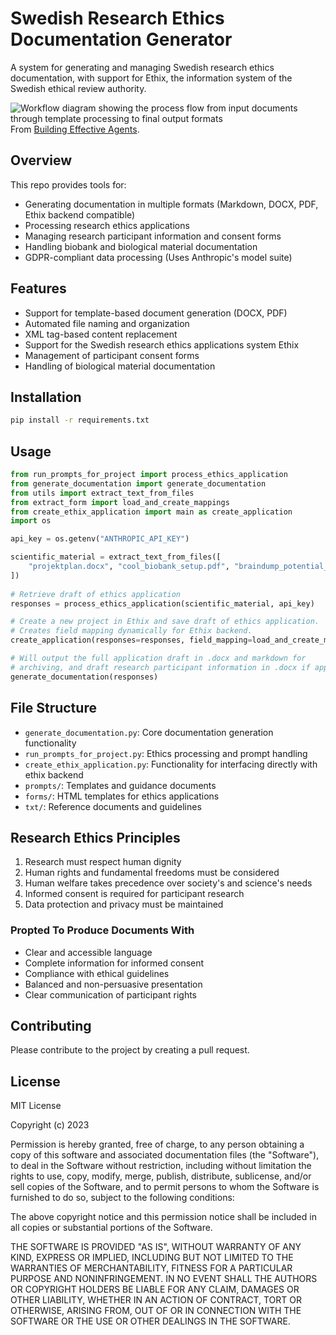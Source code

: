 # Swedish Research Ethics Documentation Generator

A system for generating and managing Swedish research ethics documentation, with support for Ethix, the information system of the Swedish ethical review authority.

![Workflow diagram showing the process flow from input documents through template processing to final output formats](https://www.anthropic.com/_next/image?url=https%3A%2F%2Fwww-cdn.anthropic.com%2Fimages%2F4zrzovbb%2Fwebsite%2F406bb032ca007fd1624f261af717d70e6ca86286-2401x1000.png&w=3840&q=75)
From [Building Effective Agents](https://www.anthropic.com/research/building-effective-agents).

## Overview

This repo provides tools for:
- Generating documentation in multiple formats (Markdown, DOCX, PDF, Ethix backend compatible)
- Processing research ethics applications
- Managing research participant information and consent forms
- Handling biobank and biological material documentation
- GDPR-compliant data processing (Uses Anthropic's model suite)

## Features

- Support for template-based document generation (DOCX, PDF)
- Automated file naming and organization
- XML tag-based content replacement
- Support for the Swedish research ethics applications system Ethix
- Management of participant consent forms
- Handling of biological material documentation

## Installation
```bash
pip install -r requirements.txt
```

## Usage

```python
from run_prompts_for_project import process_ethics_application
from generate_documentation import generate_documentation
from utils import extract_text_from_files
from extract_form import load_and_create_mappings
from create_ethix_application import main as create_application
import os

api_key = os.getenv("ANTHROPIC_API_KEY")

scientific_material = extract_text_from_files([
    "projektplan.docx", "cool_biobank_setup.pdf", "braindump_potential_future_implications.txt"
])
    
# Retrieve draft of ethics application
responses = process_ethics_application(scientific_material, api_key)

# Create a new project in Ethix and save draft of ethics application.
# Creates field mapping dynamically for Ethix backend.
create_application(responses=responses, field_mapping=load_and_create_mappings())

# Will output the full application draft in .docx and markdown for 
# archiving, and draft research participant information in .docx if applicable.
generate_documentation(responses)

```

## File Structure

- `generate_documentation.py`: Core documentation generation functionality
- `run_prompts_for_project.py`: Ethics processing and prompt handling
- `create_ethix_application.py`: Functionality for interfacing directly with ethix backend
- `prompts/`: Templates and guidance documents
- `forms/`: HTML templates for ethics applications
- `txt/`: Reference documents and guidelines

## Research Ethics Principles

1. Research must respect human dignity
2. Human rights and fundamental freedoms must be considered
3. Human welfare takes precedence over society's and science's needs
4. Informed consent is required for participant research
5. Data protection and privacy must be maintained

### Propted To Produce Documents With

- Clear and accessible language
- Complete information for informed consent
- Compliance with ethical guidelines
- Balanced and non-persuasive presentation
- Clear communication of participant rights

## Contributing

Please contribute to the project by creating a pull request.

## License

MIT License

Copyright (c) 2023

Permission is hereby granted, free of charge, to any person obtaining a copy
of this software and associated documentation files (the "Software"), to deal
in the Software without restriction, including without limitation the rights
to use, copy, modify, merge, publish, distribute, sublicense, and/or sell
copies of the Software, and to permit persons to whom the Software is
furnished to do so, subject to the following conditions:

The above copyright notice and this permission notice shall be included in all
copies or substantial portions of the Software.

THE SOFTWARE IS PROVIDED "AS IS", WITHOUT WARRANTY OF ANY KIND, EXPRESS OR
IMPLIED, INCLUDING BUT NOT LIMITED TO THE WARRANTIES OF MERCHANTABILITY,
FITNESS FOR A PARTICULAR PURPOSE AND NONINFRINGEMENT. IN NO EVENT SHALL THE
AUTHORS OR COPYRIGHT HOLDERS BE LIABLE FOR ANY CLAIM, DAMAGES OR OTHER
LIABILITY, WHETHER IN AN ACTION OF CONTRACT, TORT OR OTHERWISE, ARISING FROM,
OUT OF OR IN CONNECTION WITH THE SOFTWARE OR THE USE OR OTHER DEALINGS IN THE
SOFTWARE.
